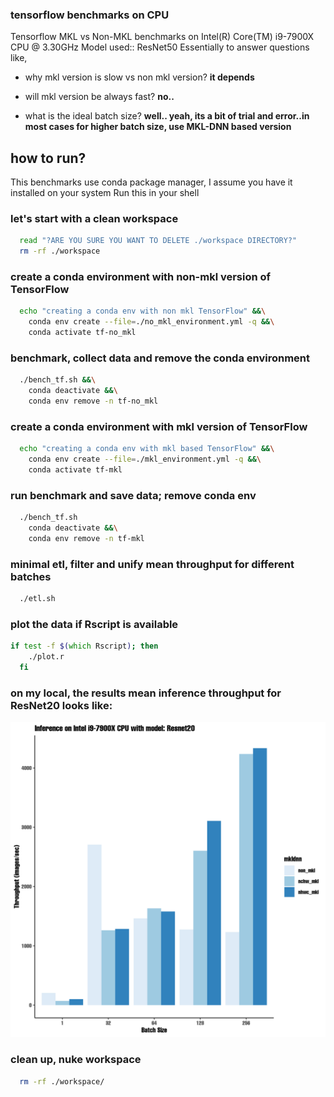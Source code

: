 ### tensorflow benchmarks on CPU

Tensorflow MKL vs Non-MKL benchmarks on Intel(R) Core(TM) i9-7900X CPU @ 3.30GHz 
Model used:: ResNet50
Essentially to answer questions like, 

- why mkl version is slow vs non mkl version?
  **it depends**

- will mkl version be always fast? 
  **no..**

- what is the ideal batch size?
  **well.. yeah, its a bit of trial and error..in most cases for higher batch size, use MKL-DNN based version**

## how to run?
This benchmarks use conda package manager, I assume you have it installed on your system
Run this in your shell


### let's start with a clean workspace

```zsh
  read "?ARE YOU SURE YOU WANT TO DELETE ./workspace DIRECTORY?"
  rm -rf ./workspace
```
### create a conda environment with non-mkl version of TensorFlow

```zsh
  echo "creating a conda env with non mkl TensorFlow" &&\
    conda env create --file=./no_mkl_environment.yml -q &&\
    conda activate tf-no_mkl
```
### benchmark, collect data and remove the conda environment

```zsh
  ./bench_tf.sh &&\
    conda deactivate &&\
    conda env remove -n tf-no_mkl
```

### create a conda environment with mkl version of TensorFlow

```zsh
  echo "creating a conda env with mkl based TensorFlow" &&\
    conda env create --file=./mkl_environment.yml -q &&\
    conda activate tf-mkl
```

### run benchmark and save data; remove conda env 

```zsh
  ./bench_tf.sh
    conda deactivate &&\
    conda env remove -n tf-mkl
```  
### minimal etl, filter and unify mean throughput for different batches
  
```zsh
  ./etl.sh
```

### plot the data if Rscript is available

```zsh
if test -f $(which Rscript); then
    ./plot.r
  fi
```
### on my local, the results mean inference throughput for ResNet20 looks like:

![MKL (NCHW and NHWC data format) vs Non-MKl ](./workspace/plots/tf_mkl_non_mkl.png)

### clean up, nuke workspace

```zsh
  rm -rf ./workspace/
```
